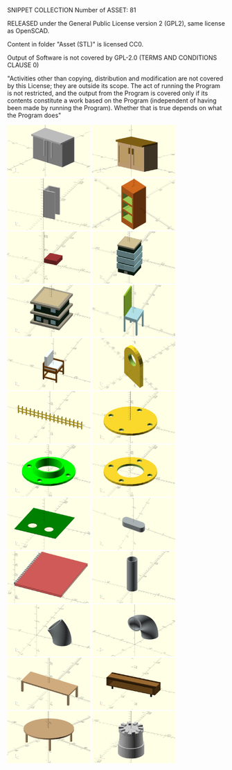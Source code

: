 SNIPPET COLLECTION 
Number of ASSET: 81

RELEASED under the General Public License version 2 (GPL2), same license as OpenSCAD.

Content in folder "Asset (STL)" is licensed CC0.

Output of Software is not covered by GPL-2.0 (TERMS AND CONDITIONS CLAUSE 0)

"Activities other than copying, distribution and modification are not covered by this License; they are outside its scope. The act of running the Program is not restricted, and the output from the Program is covered only if its contents constitute a work based on the Program (independent of having been made by running the Program). Whether that is true depends on what the Program does"

<p float="left">
<img title="a title" alt="Alt text" src="/Image/Base cabinet (Gray).png" width="192" height="120">
<img title="a title" alt="Alt text" src="/Image/Base cabinet (Wood).png" width="192" height="120">
<img title="a title" alt="Alt text" src="/Image/Beam_C.png" width="192" height="120">
<img title="a title" alt="Alt text" src="/Image/Bookshelf.png" width="192" height="120">
<img title="a title" alt="Alt text" src="/Image/Bricks.png" width="192" height="120">


<img title="a title" alt="Alt text" src="/Image/Building_01.png" width="192" height="120">
<img title="a title" alt="Alt text" src="/Image/Building_02.png" width="192" height="120">
<img title="a title" alt="Alt text" src="/Image/Chair.png" width="192" height="120">

<img title="a title" alt="Alt text" src="/Image/Chair_02.png" width="192" height="120">
<img title="a title" alt="Alt text" src="/Image/Eyebolt.png" width="192" height="120">
<img title="a title" alt="Alt text" src="/Image/Fence.png" width="192" height="120">

<img title="a title" alt="Alt text" src="/Image/Flange (Blind).png" width="192" height="120">
<img title="a title" alt="Alt text" src="/Image/Flange (Weld Neck).png" width="192" height="120">
<img title="a title" alt="Alt text" src="/Image/Flange.png" width="192" height="120">

<img title="a title" alt="Alt text" src="/Image/Hole Plate.png" width="192" height="120">
<img title="a title" alt="Alt text" src="/Image/Key.png" width="192" height="120">
<img title="a title" alt="Alt text" src="/Image/Notebook.png" width="192" height="120">

<img title="a title" alt="Alt text" src="/Image/Pipe.png" width="192" height="120">
<img title="a title" alt="Alt text" src="/Image/Pipe_45.png" width="192" height="120">
<img title="a title" alt="Alt text" src="/Image/Pipe_90.png" width="192" height="120">


<img title="a title" alt="Alt text" src="/Image/Table.png" width="192" height="120">
<img title="a title" alt="Alt text" src="/Image/Table_Office.png" width="192" height="120">
<img title="a title" alt="Alt text" src="/Image/Table_Round.png" width="192" height="120">
<img title="a title" alt="Alt text" src="/Image/Tower.png" width="192" height="120">

</p>
